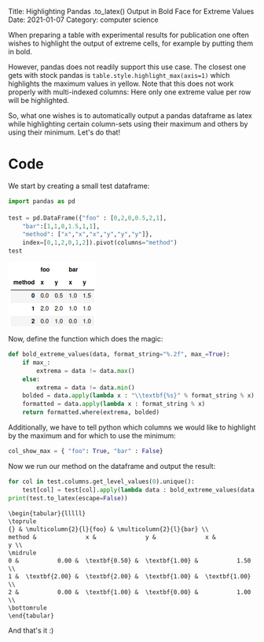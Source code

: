 Title: Highlighting Pandas .to_latex() Output in Bold Face for Extreme Values
Date: 2021-01-07
Category: computer science

When preparing a table with experimental results for publication one
often wishes to highlight the output of extreme cells, for example by
putting them in bold.

However, pandas does not readily support this use case. The closest
one gets with stock pandas is `table.style.highlight_max(axis=1)`
which highlights the maximum values in yellow. Note that this does not
work properly with multi-indexed columns: Here only one extreme value
per row will be highlighted.

So, what one wishes is to automatically output a pandas dataframe as
latex while highlighting certain column-sets using their maximum and
others by using their minimum. Let's do that!

# Code

We start by creating a small test dataframe:

```python
import pandas as pd

test = pd.DataFrame({"foo" : [0,2,0,0.5,2,1], 
	"bar":[1,1,0,1.5,1,1], 
	"method": ["x","x","x","y","y","y"]},
	index=[0,1,2,0,1,2]).pivot(columns="method")
test
```

![Raw Table](images/highlighting/raw_table.png)

Now, define the function which does the magic:

```python
def bold_extreme_values(data, format_string="%.2f", max_=True):
	if max_:
		extrema = data != data.max()
	else:
		extrema = data != data.min()
	bolded = data.apply(lambda x : "\\textbf{%s}" % format_string % x)
	formatted = data.apply(lambda x : format_string % x)
	return formatted.where(extrema, bolded) 
```

Additionally, we have to tell python which columns we would like to
highlight by the maximum and for which to use the minimum:

```python
col_show_max = { "foo": True, "bar" : False}
```

Now we run our method on the dataframe and output the result:

```python
for col in test.columns.get_level_values(0).unique():
    test[col] = test[col].apply(lambda data : bold_extreme_values(data, max_=col_show_max[col]),axis=1)
print(test.to_latex(escape=False))
```

```text
\begin{tabular}{lllll}
\toprule
{} & \multicolumn{2}{l}{foo} & \multicolumn{2}{l}{bar} \\
method &              x &              y &              x &              y \\
\midrule
0 &           0.00 &  \textbf{0.50} &  \textbf{1.00} &           1.50 \\
1 &  \textbf{2.00} &  \textbf{2.00} &  \textbf{1.00} &  \textbf{1.00} \\
2 &           0.00 &  \textbf{1.00} &  \textbf{0.00} &           1.00 \\
\bottomrule
\end{tabular}
```

And that's it :)

